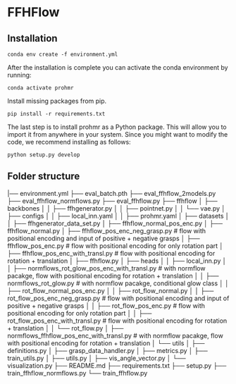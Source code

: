 # FFHFlow

## Installation

```
conda env create -f environment.yml
```

After the installation is complete you can activate the conda environment by running:
```
conda activate prohmr
```
Install missing packages from pip.
```
pip install -r requirements.txt
```

The last step is to install prohmr as a Python package. This will allow you to import it from anywhere in your system.
Since you might want to modify the code, we recommend installing as follows:
```
python setup.py develop
```

## Folder structure

|── environment.yml
├── eval_batch.pth
├── eval_ffhflow_2models.py
├── eval_ffhflow_normflows.py
├── eval_ffhflow.py
├── ffhflow
│   ├── backbones
│   │   ├── ffhgenerator.py
│   │   ├── pointnet.py
│   │   └── vae.py
│   ├── configs
│   │   ├── local_inn.yaml
│   │   ├── prohmr.yaml
│   ├── datasets
│   │   ├── ffhgenerator_data_set.py
│   ├── ffhflow_normal_pos_enc.py
│   ├── ffhflow_normal.py
│   ├── ffhflow_pos_enc_neg_grasp.py     # flow with positional encoding and input of positive + negative grasps
│   ├── ffhflow_pos_enc.py               # flow with positional encoding for only rotation part
│   ├── ffhflow_pos_enc_with_transl.py   # flow with positional encoding for rotation + translation
│   ├── ffhflow.py
│   ├── heads
│   │   ├── local_inn.py
│   │   ├── normflows_rot_glow_pos_enc_with_transl.py # with normflow pacakge, flow with positional encoding for rotation + translation
│   │   ├── normflows_rot_glow.py                     # with normflow pacakge, conditional glow class
│   │   ├── rot_flow_normal_pos_enc.py
│   │   ├── rot_flow_normal.py
│   │   ├── rot_flow_pos_enc_neg_grasp.py       # flow with positional encoding and input of positive + negative grasps
│   │   ├── rot_flow_pos_enc.py                 # flow with positional encoding for only rotation part
│   │   ├── rot_flow_pos_enc_with_transl.py     # flow with positional encoding for rotation + translation
│   │   └── rot_flow.py
│   ├── normflows_ffhflow_pos_enc_with_transl.py    # with normflow pacakge, flow with positional encoding for rotation + translation
│   └── utils
│       ├── definitions.py
│       ├── grasp_data_handler.py
│       ├── metrics.py
│       ├── train_utils.py
│       ├── utils.py
│       ├── vis_angle_vector.py
│       └── visualization.py
├── README.md
├── requirements.txt
├── setup.py
├── train_ffhflow_normflows.py
└── train_ffhflow.py